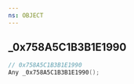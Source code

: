 ```yaml
---
ns: OBJECT
---
```

## _0x758A5C1B3B1E1990

```c
// 0x758A5C1B3B1E1990
Any _0x758A5C1B3B1E1990();
```

